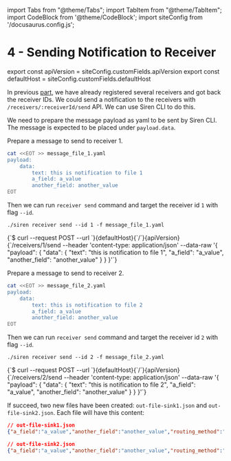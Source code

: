 import Tabs from "@theme/Tabs";
import TabItem from "@theme/TabItem";
import CodeBlock from '@theme/CodeBlock';
import siteConfig from '/docusaurus.config.js';

# 4 - Sending Notification to Receiver

export const apiVersion = siteConfig.customFields.apiVersion
export const defaultHost = siteConfig.customFields.defaultHost

In previous [part](./3_registering_receivers.md), we have already registered several receivers and got back the receiver IDs. We could send a notification to the receivers with `/receivers/:receiverId/send` API. We can use Siren CLI to do this.

We need to prepare the message payload as yaml to be sent by Siren CLI. The message is expected to be placed under `payload.data`.

Prepare a message to send to receiver 1.
```bash
cat <<EOT >> message_file_1.yaml
payload:
    data:
        text: this is notification to file 1
        a_field: a_value
        another_field: another_value
EOT
```
Then we can run `receiver send` command and target the receiver id `1` with flag `--id`.

<Tabs groupId="api">
  <TabItem value="cli" label="CLI" default>

```shell
./siren receiver send --id 1 -f message_file_1.yaml
```

  </TabItem>
  <TabItem value="http" label="HTTP">
    <CodeBlock className="language-bash">
    {`$ curl --request POST
  --url `}{defaultHost}{`/`}{apiVersion}{`/receivers/1/send
  --header 'content-type: application/json'
  --data-raw '{
    "payload": {
        "data": {
            "text": "this is notification to file 1",
            "a_field": "a_value",
            "another_field": "another_value"
        }
    }
}'`}
    </CodeBlock>
  </TabItem>
</Tabs>

Prepare a message to send to receiver 2.
```bash
cat <<EOT >> message_file_2.yaml
payload:
    data:
        text: this is notification to file 2
        a_field: a_value
        another_field: another_value
EOT
```
Then we can run `receiver send` command and target the receiver id `2` with flag `--id`.

<Tabs groupId="api">
  <TabItem value="cli" label="CLI" default>

```shell
./siren receiver send --id 2 -f message_file_2.yaml
```

  </TabItem>
  <TabItem value="http" label="HTTP">
    <CodeBlock className="language-bash">
    {`$ curl --request POST
  --url `}{defaultHost}{`/`}{apiVersion}{`/receivers/2/send
  --header 'content-type: application/json'
  --data-raw '{
    "payload": {
        "data": {
            "text": "this is notification to file 2",
            "a_field": "a_value",
            "another_field": "another_value"
        }
    }
}'`}
    </CodeBlock>
  </TabItem>
</Tabs>

If succeed, two new files have been created: `out-file-sink1.json` and `out-file-sink2.json`. Each file will have this content:
```json
// out-file-sink1.json
{"a_field":"a_value","another_field":"another_value","routing_method":"receiver","text":"this is notification to file 1"}
```
```json
// out-file-sink2.json
{"a_field":"a_value","another_field":"another_value","routing_method":"receiver","text":"this is notification to file 2"}
```
